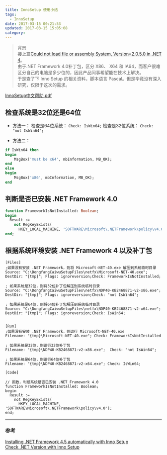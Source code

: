 ```yaml
---
title: InnoSetup 使用小结
tags:
  - InnoSetup
date: 2017-03-15 00:21:53
updated: 2017-03-15 15:05:08
category:
---
```



>背景  
接上篇[Could not load file or assembly System, Version=2.0.5.0 in .NET 4][loadsystem]。  
由于.NET Framework 4.0补丁包，区分 X86、 X64 和 IA64，而客户很难区分自己的电脑是多少位的，因此产品同事希望能在技术上解决。  
于是查了下 Inno Setup 的相关资料，脚本语言 Pascal。但是毕竟没有深入研究，仅限于这次的需求。 

[InnoSetup中文帮助.pdf](uploads/InnoSetup中文帮助.pdf)

## 检查系统是32位还是64位
- 方法一：
检查是64位系统： `Check: IsWin64;`
检查是32位系统： `Check: "not IsWin64";`

- 方法二：
``` pascal
if IsWin64 then 
begin 
    MsgBox('must be x64', mbInformation, MB_OK);
end
else
begin
    MsgBox('x86', mbInformation, MB_OK);
end
```

<!--more-->

## 判断是否已安装 .NET Framework 4.0
``` pascal
function FrameworkIsNotInstalled: Boolean;
begin
  Result :=
    not RegKeyExists(
      HKEY_LOCAL_MACHINE, 'SOFTWARE\Microsoft\.NETFramework\policy\v4.0');
end;
```

## 根据系统环境安装 .NET Framework 4 以及补丁包
```
[Files]
;如果没有安装 .NET Framework，则将 Microsoft-NET-40.exe 解压到系统临时目录
Source: "C:\DongfangCaiwuSetupFiles\netfx\Microsoft-NET-40.exe"; DestDir: "{tmp}"; Flags: ignoreversion;Check: FrameworkIsNotInstalled;

; 如果系统是32位，则将32位补丁包解压到系统临时目录
Source: "C:\DongfangCaiwuSetupFiles\netfx\NDP40-KB2468871-v2-x86.exe"; DestDir: "{tmp}"; Flags: ignoreversion;Check: "not IsWin64";

; 如果系统是64位，则将64位补丁包解压到系统临时目录
Source: "C:\DongfangCaiwuSetupFiles\netfx\NDP40-KB2468871-v2-x64.exe"; DestDir: "{tmp}"; Flags: ignoreversion;Check: IsWin64;


[Run]
;如果没有安装 .NET Framework，则运行 Microsoft-NET-40.exe
Filename: "{tmp}\Microsoft-NET-40.exe"; Check: FrameworkIsNotInstalled

; 如果系统是32位，则运行32位补丁包
Filename: "{tmp}\NDP40-KB2468871-v2-x86.exe";  Check: "not IsWin64";

; 如果系统是64位，则运行64位补丁包
Filename: "{tmp}\NDP40-KB2468871-v2-x64.exe"; Check: IsWin64;

[Code]

// 函数，判断系统是否已安装 .NET Framework 4.0
function FrameworkIsNotInstalled: Boolean;
begin
  Result :=
    not RegKeyExists(
      HKEY_LOCAL_MACHINE, 'SOFTWARE\Microsoft\.NETFramework\policy\v4.0');
end;
```

***
### 参考
[Installing .NET Framework 4.5 automatically with Inno Setup](https://blogs.msdn.microsoft.com/davidrickard/2015/07/17/installing-net-framework-4-5-automatically-with-inno-setup/)  
[Check .NET Version with Inno Setup](http://www.kynosarges.de/DotNetVersion.html)




[loadsystem]:2017/03/15/Could-not-load-file-or-assembly-System-Version-2-0-5-0-in-NET-4/